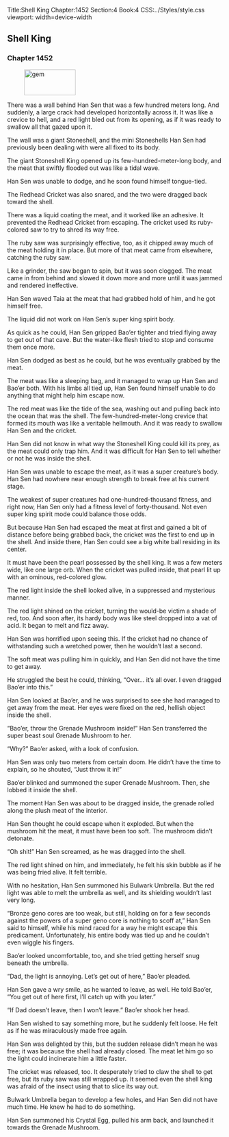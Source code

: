 Title:Shell King 
Chapter:1452 
Section:4 
Book:4 
CSS:../Styles/style.css 
viewport: width=device-width
  
## Shell King
### Chapter 1452
  
<figure>
	<img src="../Images/gem.gif" alt="gem" id="gem" width="120" height="60" />
</figure>
  

  
There was a wall behind Han Sen that was a few hundred meters long. And suddenly, a large crack had developed horizontally across it. It was like a crevice to hell, and a red light bled out from its opening, as if it was ready to swallow all that gazed upon it.

The wall was a giant Stoneshell, and the mini Stoneshells Han Sen had previously been dealing with were all fixed to its body.

The giant Stoneshell King opened up its few-hundred-meter-long body, and the meat that swiftly flooded out was like a tidal wave.

Han Sen was unable to dodge, and he soon found himself tongue-tied.

The Redhead Cricket was also snared, and the two were dragged back toward the shell.

There was a liquid coating the meat, and it worked like an adhesive. It prevented the Redhead Cricket from escaping. The cricket used its ruby-colored saw to try to shred its way free.

The ruby saw was surprisingly effective, too, as it chipped away much of the meat holding it in place. But more of that meat came from elsewhere, catching the ruby saw.

Like a grinder, the saw began to spin, but it was soon clogged. The meat came in from behind and slowed it down more and more until it was jammed and rendered ineffective.

Han Sen waved Taia at the meat that had grabbed hold of him, and he got himself free.

The liquid did not work on Han Sen’s super king spirit body.

As quick as he could, Han Sen gripped Bao’er tighter and tried flying away to get out of that cave. But the water-like flesh tried to stop and consume them once more.

Han Sen dodged as best as he could, but he was eventually grabbed by the meat.

The meat was like a sleeping bag, and it managed to wrap up Han Sen and Bao’er both. With his limbs all tied up, Han Sen found himself unable to do anything that might help him escape now.

The red meat was like the tide of the sea, washing out and pulling back into the ocean that was the shell. The few-hundred-meter-long crevice that formed its mouth was like a veritable hellmouth. And it was ready to swallow Han Sen and the cricket.

Han Sen did not know in what way the Stoneshell King could kill its prey, as the meat could only trap him. And it was difficult for Han Sen to tell whether or not he was inside the shell.

Han Sen was unable to escape the meat, as it was a super creature’s body. Han Sen had nowhere near enough strength to break free at his current stage.

The weakest of super creatures had one-hundred-thousand fitness, and right now, Han Sen only had a fitness level of forty-thousand. Not even super king spirit mode could balance those odds.

But because Han Sen had escaped the meat at first and gained a bit of distance before being grabbed back, the cricket was the first to end up in the shell. And inside there, Han Sen could see a big white ball residing in its center.

It must have been the pearl possessed by the shell king. It was a few meters wide, like one large orb. When the cricket was pulled inside, that pearl lit up with an ominous, red-colored glow.

The red light inside the shell looked alive, in a suppressed and mysterious manner.

The red light shined on the cricket, turning the would-be victim a shade of red, too. And soon after, its hardy body was like steel dropped into a vat of acid. It began to melt and fizz away.

Han Sen was horrified upon seeing this. If the cricket had no chance of withstanding such a wretched power, then he wouldn’t last a second.

The soft meat was pulling him in quickly, and Han Sen did not have the time to get away.

He struggled the best he could, thinking, “Over… it’s all over. I even dragged Bao’er into this.”

Han Sen looked at Bao’er, and he was surprised to see she had managed to get away from the meat. Her eyes were fixed on the red, hellish object inside the shell.

“Bao’er, throw the Grenade Mushroom inside!” Han Sen transferred the super beast soul Grenade Mushroom to her.

“Why?” Bao’er asked, with a look of confusion.

Han Sen was only two meters from certain doom. He didn’t have the time to explain, so he shouted, “Just throw it in!”

Bao’er blinked and summoned the super Grenade Mushroom. Then, she lobbed it inside the shell.

The moment Han Sen was about to be dragged inside, the grenade rolled along the plush meat of the interior.

Han Sen thought he could escape when it exploded. But when the mushroom hit the meat, it must have been too soft. The mushroom didn’t detonate.

“Oh shit!” Han Sen screamed, as he was dragged into the shell.

The red light shined on him, and immediately, he felt his skin bubble as if he was being fried alive. It felt terrible.

With no hesitation, Han Sen summoned his Bulwark Umbrella. But the red light was able to melt the umbrella as well, and its shielding wouldn’t last very long.

“Bronze geno cores are too weak, but still, holding on for a few seconds against the powers of a super geno core is nothing to scoff at,” Han Sen said to himself, while his mind raced for a way he might escape this predicament. Unfortunately, his entire body was tied up and he couldn’t even wiggle his fingers.

Bao’er looked uncomfortable, too, and she tried getting herself snug beneath the umbrella.

“Dad, the light is annoying. Let’s get out of here,” Bao’er pleaded.

Han Sen gave a wry smile, as he wanted to leave, as well. He told Bao’er, “You get out of here first, I’ll catch up with you later.”

“If Dad doesn’t leave, then I won’t leave.” Bao’er shook her head.

Han Sen wished to say something more, but he suddenly felt loose. He felt as if he was miraculously made free again.

Han Sen was delighted by this, but the sudden release didn’t mean he was free; it was because the shell had already closed. The meat let him go so the light could incinerate him a little faster.

The cricket was released, too. It desperately tried to claw the shell to get free, but its ruby saw was still wrapped up. It seemed even the shell king was afraid of the insect using that to slice its way out.

Bulwark Umbrella began to develop a few holes, and Han Sen did not have much time. He knew he had to do something.

Han Sen summoned his Crystal Egg, pulled his arm back, and launched it towards the Grenade Mushroom.